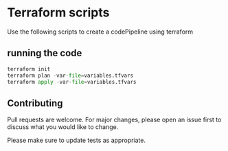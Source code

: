 # Terraform scripts 

Use the following scripts to create a codePipeline using terraform

## running the code

```python
terraform init
terraform plan -var-file=variables.tfvars
terraform apply -var-file=variables.tfvars
```

## Contributing
Pull requests are welcome. For major changes, please open an issue first to discuss what you would like to change.

Please make sure to update tests as appropriate.